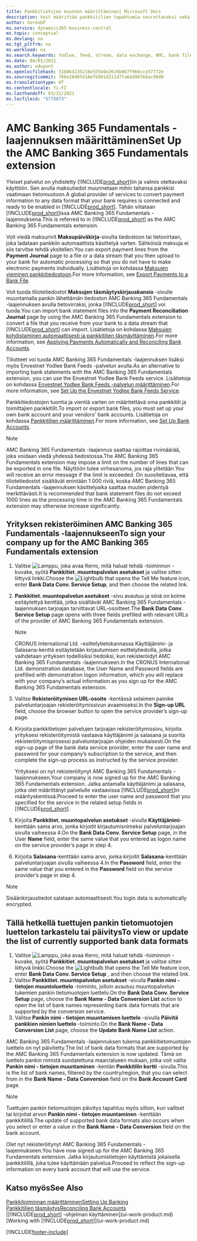 ```yaml
---
title: Pankkitietojen muunnon määrittäminen| Microsoft Docs
description: Voit määrittää pankkitilien tapahtumia seurattavaksi sekä tuoda tai viedä pankkisyötteitä, kuten Yodlee.
author: SorenGP
ms.service: dynamics365-business-central
ms.topic: conceptual
ms.devlang: na
ms.tgt_pltfrm: na
ms.workload: na
ms.search.keywords: Yodlee, feed, stream, data exchange, AMC, bank file import, bank file export, re-export, bank transfer, AMC, AMC Banking 365 Fundamentals extension, funds transfer
ms.date: 04/01/2021
ms.author: edupont
ms.openlocfilehash: 31b864235216e555b6e2616b067f96bcce37772e
ms.sourcegitcommit: 766e2840fd16efb901d211d7fa64d96766ac99d9
ms.translationtype: HT
ms.contentlocale: fi-FI
ms.lasthandoff: 03/31/2021
ms.locfileid: "5775673"
---
```

# <a name="set-up-the-amc-banking-365-fundamentals-extension"></a><span data-ttu-id="d28dc-103">AMC Banking 365 Fundamentals -laajennuksen määrittäminen</span><span class="sxs-lookup"><span data-stu-id="d28dc-103">Set Up the AMC Banking 365 Fundamentals extension</span></span>
<span data-ttu-id="d28dc-104">Yleiset palvelut on yhdistetty [!INCLUDE[prod_short](includes/prod_short.md)]iin ja valmis otettavaksi käyttöön. Sen avulla maksutiedot muunnetaan mihin tahansa pankkisi vaatimaan tietomuotoon.</span><span class="sxs-lookup"><span data-stu-id="d28dc-104">A global provider of services to convert payment information to any data format that your bank requires is connected and ready to be enabled in [!INCLUDE[prod_short](includes/prod_short.md)].</span></span> <span data-ttu-id="d28dc-105">Tähän viitataan [!INCLUDE[prod_short](includes/prod_short.md)]issa AMC Banking 365 Fundamentals -laajennuksena.</span><span class="sxs-lookup"><span data-stu-id="d28dc-105">This is referred to in [!INCLUDE[prod_short](includes/prod_short.md)] as the AMC Banking 365 Fundamentals extension.</span></span>

<span data-ttu-id="d28dc-106">Voit viedä maksurivit **Maksupäiväkirja**-sivulta tiedostoon tai tietovirtaan, joka ladataan pankkiin automaattista käsittelyä varten. Sähköisiä maksuja ei siis tarvitse tehdä yksitellen.</span><span class="sxs-lookup"><span data-stu-id="d28dc-106">You can export payment lines from the **Payment Journal** page to a file or a data stream that you then upload to your bank for automatic processing so that you do not have to make electronic payments individually.</span></span> <span data-ttu-id="d28dc-107">Lisätietoja on kohdassa [Maksujen vieminen pankkitiedostoon](finance-make-payments-with-bank-data-conversion-service-or-sepa-credit-transfer.md#exporting-payments-to-a-bank-file).</span><span class="sxs-lookup"><span data-stu-id="d28dc-107">For more information, see [Export Payments to a Bank File](finance-make-payments-with-bank-data-conversion-service-or-sepa-credit-transfer.md#exporting-payments-to-a-bank-file).</span></span>

<span data-ttu-id="d28dc-108">Voit tuoda tiliotetiedostot **Maksujen täsmäytyskirjauskansio** -sivulle muuntamalla pankin lähettämän tiedoston AMC Banking 365 Fundamentals -laajennuksen avulla tietovirraksi, jonka [!INCLUDE[prod_short](includes/prod_short.md)] voi tuoda.</span><span class="sxs-lookup"><span data-stu-id="d28dc-108">You can import bank statement files into the **Payment Reconciliation Journal** page by using the AMC Banking 365 Fundamentals extension to convert a file that you receive from your bank to a data stream that [!INCLUDE[prod_short](includes/prod_short.md)] can import.</span></span> <span data-ttu-id="d28dc-109">Lisätietoja on kohdassa [Maksujen kohdistaminen automaattisesti ja pankkitilien täsmäyttäminen](receivables-apply-payments-auto-reconcile-bank-accounts.md).</span><span class="sxs-lookup"><span data-stu-id="d28dc-109">For more information, see [Applying Payments Automatically and Reconciling Bank Accounts](receivables-apply-payments-auto-reconcile-bank-accounts.md).</span></span>

<span data-ttu-id="d28dc-110">Tiliotteet voi tuoda AMC Banking 365 Fundamentals -laajennuksen lisäksi myös Envestnet Yodlee Bank Feeds -palvelun avulla.</span><span class="sxs-lookup"><span data-stu-id="d28dc-110">As an alternative to importing bank statements with the AMC Banking 365 Fundamentals extension, you can use the Envestnet Yodlee Bank Feeds service.</span></span> <span data-ttu-id="d28dc-111">Lisätietoja on kohdassa [Envestnet Yodlee Bank Feeds -palvelun määrittäminen](bank-how-setup-bank-statement-service.md).</span><span class="sxs-lookup"><span data-stu-id="d28dc-111">For more information, see [Set Up the Envestnet Yodlee Bank Feeds Service](bank-how-setup-bank-statement-service.md).</span></span>

<span data-ttu-id="d28dc-112">Pankkitiedostojen tuontia ja vientiä varten on määritettävä oma pankkitili ja toimittajien pankkitilit.</span><span class="sxs-lookup"><span data-stu-id="d28dc-112">To import or export bank files, you must set up your own bank account and your vendors' bank accounts.</span></span> <span data-ttu-id="d28dc-113">Lisätietoja on kohdassa [Pankkitilien määrittäminen](bank-how-setup-bank-accounts.md).</span><span class="sxs-lookup"><span data-stu-id="d28dc-113">For more information, see [Set Up Bank Accounts](bank-how-setup-bank-accounts.md).</span></span>

> [!NOTE]  
> <span data-ttu-id="d28dc-114">AMC Banking 365 Fundamentals -laajennus saattaa rajoittaa rivimäärää, joka voidaan viedä yhdessä tiedostossa.</span><span class="sxs-lookup"><span data-stu-id="d28dc-114">The AMC Banking 365 Fundamentals extension may impose a limit on the number of lines that can be exported in one file.</span></span> <span data-ttu-id="d28dc-115">Näyttöön tulee virhesanoma, jos raja ylitetään.</span><span class="sxs-lookup"><span data-stu-id="d28dc-115">You will receive an error message if the limit is exceeded.</span></span> <span data-ttu-id="d28dc-116">On suositeltavaa, että tiliotetiedostot sisältävät enintään 1 000 riviä, koska AMC Banking 365 Fundamentals -laajennuksen käsittelyaika saattaa muuten pidentyä merkittävästi.</span><span class="sxs-lookup"><span data-stu-id="d28dc-116">It is recommended that bank statement files do not exceed 1000 lines as the processing time in the AMC Banking 365 Fundamentals extension may otherwise increase significantly.</span></span>

## <a name="to-sign-your-company-up-for-the-amc-banking-365-fundamentals-extension"></a><span data-ttu-id="d28dc-117">Yrityksen rekisteröiminen AMC Banking 365 Fundamentals -laajennukseen</span><span class="sxs-lookup"><span data-stu-id="d28dc-117">To sign your company up for the AMC Banking 365 Fundamentals extension</span></span>
1. <span data-ttu-id="d28dc-118">Valitse ![Lamppu, joka avaa Kerro, mitä haluat tehdä -toiminnon](media/ui-search/search_small.png "Kerro, mitä haluat tehdä") -kuvake, syötä **Pankkitiet. muuntopalvelun asetukset** ja valitse sitten liittyvä linkki.</span><span class="sxs-lookup"><span data-stu-id="d28dc-118">Choose the ![Lightbulb that opens the Tell Me feature](media/ui-search/search_small.png "Tell me what you want to do") icon, enter **Bank Data Conv. Service Setup**, and then choose the related link.</span></span>  
2. <span data-ttu-id="d28dc-119">**Pankkitiet. muuntopalvelun asetukset** -sivu avautuu ja siinä on kolme esitäytettyä kenttää, jotka sisältävät AMC Banking 365 Fundamentals -laajennuksen tarjoajan tarvittavat URL-osoitteet.</span><span class="sxs-lookup"><span data-stu-id="d28dc-119">The **Bank Data Conv. Service Setup** page opens with three fields prefilled with relevant URLs of the provider of AMC Banking 365 Fundamentals extension.</span></span>

    > [!NOTE]  
    >   <span data-ttu-id="d28dc-120">CRONUS International Ltd. -esittelytietokannassa Käyttäjänimi- ja Salasana-kenttä esitäytetään kirjautumisen esittelytiedoilla, jotka vaihdetaan yrityksen todellisiksi tiedoiksi, kun rekisteröidyt AMC Banking 365 Fundamentals -laajennukseen.</span><span class="sxs-lookup"><span data-stu-id="d28dc-120">In the CRONUS International Ltd. demonstration database, the User Name and Password fields are prefilled with demonstration logon information, which you will replace with your company’s actual information as you sign up for the AMC Banking 365 Fundamentals extension.</span></span>
3. <span data-ttu-id="d28dc-121">Valitse **Rekisteröitymisen URL-osoite** -kentässä selaimen painike palveluntarjoajan rekisteröitymissivun avaamiseksi.</span><span class="sxs-lookup"><span data-stu-id="d28dc-121">In the **Sign-up URL** field, choose the browser button to open the service provider’s sign-up page.</span></span>  
4. <span data-ttu-id="d28dc-122">Kirjoita pankkitietojen palvelujen tarjoajan rekisteröitymissivu, kirjoita yrityksesi rekisteröitymistä vastaava käyttäjänimi ja salasana ja suorita rekisteröitymisprosessi palveluntarjoajan ohjeiden mukaisesti.</span><span class="sxs-lookup"><span data-stu-id="d28dc-122">On the sign-up page of the bank data service provider, enter the user name and password for your company’s subscription to the service, and then complete the sign-up process as instructed by the service provider.</span></span>

    <span data-ttu-id="d28dc-123">Yrityksesi on nyt rekisteröitynyt AMC Banking 365 Fundamentals -laajennukseen.</span><span class="sxs-lookup"><span data-stu-id="d28dc-123">Your company is now signed up for the AMC Banking 365 Fundamentals extension.</span></span> <span data-ttu-id="d28dc-124">Jatka antamalla käyttäjänimi ja salasana, jotka olet määrittänyt palvelulle vastaavissa [!INCLUDE[prod_short](includes/prod_short.md)]in määrityskentissä.</span><span class="sxs-lookup"><span data-stu-id="d28dc-124">Proceed to enter the user name and password that you specified for the service in the related setup fields in [!INCLUDE[prod_short](includes/prod_short.md)].</span></span>

5. <span data-ttu-id="d28dc-125">Kirjoita **Pankkitiet. muuntopalvelun asetukset** -sivulla **Käyttäjänimi**-kenttään sama arvo, jonka kirjoitit kirjautumisnimeksi palveluntarjoajan sivulla vaiheessa 4.</span><span class="sxs-lookup"><span data-stu-id="d28dc-125">On the **Bank Data Conv. Service Setup** page, in the User **Name** field, enter the same value that you entered as logon name on the service provider’s page in step 4.</span></span>
6. <span data-ttu-id="d28dc-126">Kirjoita **Salasana**-kenttään sama arvo, jonka kirjoitit **Salasana**-kenttään palveluntarjoajan sivulla vaiheessa 4.</span><span class="sxs-lookup"><span data-stu-id="d28dc-126">In the **Password** field, enter the same value that you entered in the **Password** field on the service provider’s page in step 4.</span></span>

> [!NOTE]  
> <span data-ttu-id="d28dc-127">Sisäänkirjaustiedot salataan automaattisesti.</span><span class="sxs-lookup"><span data-stu-id="d28dc-127">You login data is automatically encrypted.</span></span>

## <a name="to-view-or-update-the-list-of-currently-supported-bank-data-formats"></a><span data-ttu-id="d28dc-128">Tällä hetkellä tuettujen pankin tietomuotojen luettelon tarkastelu tai päivitys</span><span class="sxs-lookup"><span data-stu-id="d28dc-128">To view or update the list of currently supported bank data formats</span></span>
1. <span data-ttu-id="d28dc-129">Valitse ![Lamppu, joka avaa Kerro, mitä haluat tehdä -toiminnon](media/ui-search/search_small.png "Kerro, mitä haluat tehdä") -kuvake, syötä **Pankkitiet. muuntopalvelun asetukset** ja valitse sitten liittyvä linkki.</span><span class="sxs-lookup"><span data-stu-id="d28dc-129">Choose the ![Lightbulb that opens the Tell Me feature](media/ui-search/search_small.png "Tell me what you want to do") icon, enter **Bank Data Conv. Service Setup** , and then choose the related link.</span></span>
2. <span data-ttu-id="d28dc-130">Valitse **Pankkitiet. muuntopalvelun asetukset** -sivulla **Pankin nimi - tietojen muuntoluettelo** -toiminto, jolloin avautuu muuntopalvelun tukemien pankin tietomuotojen luettelo.</span><span class="sxs-lookup"><span data-stu-id="d28dc-130">On the **Bank Data Conv. Service Setup** page, choose the **Bank Name - Data Conversion List** action to open the list of bank names representing bank data formats that are supported by the conversion service.</span></span>
3. <span data-ttu-id="d28dc-131">Valitse **Pankin nimi - tietojen muuntamisen luettelo** -sivulla **Päivitä pankkien nimien luettelo** -toiminto.</span><span class="sxs-lookup"><span data-stu-id="d28dc-131">On the **Bank Name - Data Conversion List** page, choose the **Update Bank Name List** action.</span></span>

<span data-ttu-id="d28dc-132">AMC Banking 365 Fundamentals -laajennuksen tukema pankkitietomuotojen luettelo on nyt päivitetty.</span><span class="sxs-lookup"><span data-stu-id="d28dc-132">The list of bank data formats that are supported by the AMC Banking 365 Fundamentals extension is now updated.</span></span> <span data-ttu-id="d28dc-133">Tämä on luettelo pankin nimistä suodatettuna maan/alueen mukaan, jotka voit valita **Pankin nimi - tietojen muuntaminen** -kentän **Pankkitilin kortti** -sivulla.</span><span class="sxs-lookup"><span data-stu-id="d28dc-133">This is the list of bank names, filtered by the country/region, that you can select from in the **Bank Name - Data Conversion** field on the **Bank Account Card** page.</span></span>

> [!NOTE]  
>   <span data-ttu-id="d28dc-134">Tuettujen pankin tietomuotojen päivitys tapahtuu myös silloin, kun valitset tai kirjoitat arvon **Pankin nimi - tietojen muuntaminen** -kenttään pankkitilillä.</span><span class="sxs-lookup"><span data-stu-id="d28dc-134">The update of supported bank data formats also occurs when you select or enter a value in the **Bank Name - Data Conversion** field on the bank account.</span></span>

<span data-ttu-id="d28dc-135">Olet nyt rekisteröitynyt AMC Banking 365 Fundamentals -laajennukseen.</span><span class="sxs-lookup"><span data-stu-id="d28dc-135">You have now signed up for the AMC Banking 365 Fundamentals extension.</span></span> <span data-ttu-id="d28dc-136">Jatka kirjautumistietojen käyttämistä jokaisella pankkitilillä, joka tulee käyttämään palvelua.</span><span class="sxs-lookup"><span data-stu-id="d28dc-136">Proceed to reflect the sign-up information on every bank account that will use the service.</span></span>

## <a name="see-also"></a><span data-ttu-id="d28dc-137">Katso myös</span><span class="sxs-lookup"><span data-stu-id="d28dc-137">See Also</span></span>
[<span data-ttu-id="d28dc-138">Pankkitoiminnan määrittäminen</span><span class="sxs-lookup"><span data-stu-id="d28dc-138">Setting Up Banking</span></span>](bank-setup-banking.md)  
[<span data-ttu-id="d28dc-139">Pankkitilien täsmäytys</span><span class="sxs-lookup"><span data-stu-id="d28dc-139">Reconciling Bank Accounts</span></span>](bank-manage-bank-accounts.md)  
<span data-ttu-id="d28dc-140">[[!INCLUDE[prod_short](includes/prod_short.md)] -ohjelman käyttäminen](ui-work-product.md)</span><span class="sxs-lookup"><span data-stu-id="d28dc-140">[Working with [!INCLUDE[prod_short](includes/prod_short.md)]](ui-work-product.md)</span></span>


[!INCLUDE[footer-include](includes/footer-banner.md)]